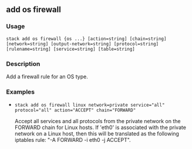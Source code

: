 ## add os firewall

### Usage

`stack add os firewall {os ...} [action=string] [chain=string] [network=string] [output-network=string] [protocol=string] [rulename=string] [service=string] [table=string]`

### Description

Add a firewall rule for an OS type.

### Examples

* `stack add os firewall linux network=private service="all" protocol="all" action="ACCEPT" chain="FORWARD"`

   Accept all services and all protocols from the private network on
	the FORWARD chain for Linux hosts.
	If 'eth0' is associated with the private network on a Linux host, then
	this will be translated as the following iptables rule:
	"-A FORWARD -i eth0 -j ACCEPT".



